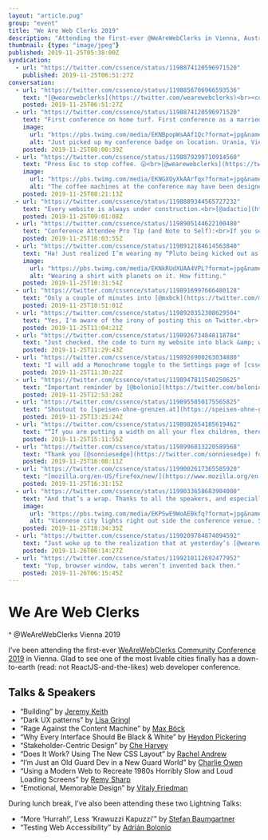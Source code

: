 ```yaml
---
layout: "article.pug"
group: "event"
title: "We Are Web Clerks 2019"
description: "Attending the first-ever @WeAreWebClerks in Vienna, Austria. Yes, on home turf!"
thumbnail: {type: "image/jpeg"}
published: 2019-11-25T05:38:00Z
syndication:
  - url: "https://twitter.com/cssence/status/1198874120596971520"
    published: 2019-11-25T06:51:27Z
conversation:
  - url: "https://twitter.com/cssence/status/1198856706966593536"
    text: "[@wearewebclerks](https://twitter.com/wearewebclerks)<br><code>-vienna-appearance: beautiful !important;</code><br>[cssence.com/2019/we-are-web-clerks](/2019/we-are-web-clerks)"
    posted: 2019-11-25T06:51:27Z
  - url: "https://twitter.com/cssence/status/1198874120596971520"
    text: "First conference on home turf. First conference as a married man. Let’s do this.<br>[@wearewebclerks](https://twitter.com/wearewebclerks) #webclerks"
    image:
      url: "https://pbs.twimg.com/media/EKNBpopWsAAf1Qc?format=jpg&name=large"
      alt: "Just picked up my conference badge on location. Urania, Vienna, Austria."
    posted: 2019-11-25T08:00:39Z
  - url: "https://twitter.com/cssence/status/1198879299710914560"
    text: "Press Esc to stop coffee. 😛<br>[@wearewebclerks](https://twitter.com/wearewebclerks) #webclerks"
    image:
      url: "https://pbs.twimg.com/media/EKNGXOyXkAArfqx?format=jpg&name=medium"
      alt: "The coffee machines at the conference may have been designed by a developer."
    posted: 2019-11-25T08:21:13Z
  - url: "https://twitter.com/cssence/status/1198889344565727232"
    text: "Every website is always under construction.<br>[@adactio](https://twitter.com/adactio) #webclerks<br>Yes.<br>[cssence.com/2019/just-launch](/2019/just-launch)"
    posted: 2019-11-25T09:01:08Z
  - url: "https://twitter.com/cssence/status/1198905144622100480"
    text: "Conference Attendee Pro Tip (and Note to Self):<br>If you see a speaker,<br>don’t be shy,<br>just say “Hi!”<br>#webclerks"
    posted: 2019-11-25T10:03:55Z
  - url: "https://twitter.com/cssence/status/1198912184614563840"
    text: "Ha! Just realized I’m wearing my “Pluto being kicked out as a planet” T-shirt at <span lang=\"de\">Urania Sternwarte. </span>#webclerks #coincidence"
    image:
      url: "https://pbs.twimg.com/media/EKNkRUdXUAA4VPL?format=jpg&name=large"
      alt: "Wearing a shirt with planets on it. How fitting."
    posted: 2019-11-25T10:31:54Z
  - url: "https://twitter.com/cssence/status/1198916997666480128"
    text: "Only a couple of minutes into [@mxbck](https://twitter.com/mxbck)’s talk at #webclerks and my neck hurts from constant nodding. #IndieWeb [cssence.com/2019/leaving-social-sites](/2019/leaving-social-sites)"
    posted: 2019-11-25T10:51:01Z
  - url: "https://twitter.com/cssence/status/1198920352308629504"
    text: "Yes, I'm aware of the irony of posting this on Twitter.<br>[cssence.com/2015/own-your-own-data](/2015/own-your-own-data)"
    posted: 2019-11-25T11:04:21Z
  - url: "https://twitter.com/cssence/status/1198926734848118784"
    text: "Just checked, the code to turn my website into black &amp; white fits into a tweet.<br><br><code>:root, .card, .browse a {<br>&nbsp; --color-accent: var(--color-dark);<br>}<br>.mood, nav .browse a, .imprint {<br>&nbsp; --color-accent: var(--color-lighter);<br>}</code><br><br>[@heydonworks](https://twitter.com/heydonworks) #webclerks"
    posted: 2019-11-25T11:29:43Z
  - url: "https://twitter.com/cssence/status/1198926900263034880"
    text: "I will add a Monochrome toggle to the Settings page of [cssence.com](https://cssence.com/).<br><br>As soon as I have a Settings page."
    posted: 2019-11-25T11:30:22Z
  - url: "https://twitter.com/cssence/status/1198947811540250625"
    text: "Important reminder by [@bolonio](https://twitter.com/bolonio) that Accessibility should be part of the overall process and not something that can be fixed later.<br>Couldn’t agree more. #webclerks<br>[cssence.com/2017/accessibility-for-everyone](/2017/accessibility-for-everyone)"
    posted: 2019-11-25T12:53:28Z
  - url: "https://twitter.com/cssence/status/1198955850175565825"
    text: "Shoutout to [speisen-ohne-grenzen.at](https://speisen-ohne-grenzen.at/) for their innovative lunch options at [@wearewebclerks](https://twitter.com/wearewebclerks) #webclerks"
    posted: 2019-11-25T13:25:24Z
  - url: "https://twitter.com/cssence/status/1198982654185619462"
    text: "“If you are putting a width on all your flex children, there's a good chance you want grid instead.” [@rachelandrew](https://twitter.com/rachelandrew) #webclerks"
    posted: 2019-11-25T15:11:55Z
  - url: "https://twitter.com/cssence/status/1198996813220589568"
    text: "Thank you [@sonniesedge](https://twitter.com/sonniesedge) for making me realize I’m a grandfather now.<br>[cssence.com/2017/being-online-for-20-years](/2017/being-online-for-20-years)"
    posted: 2019-11-25T16:08:11Z
  - url: "https://twitter.com/cssence/status/1199002617365585920"
    text: "[mozilla.org/en-US/firefox/new/](https://www.mozilla.org/en-US/firefox/new/)<br><br>[@sonniesedge](https://twitter.com/sonniesedge) #webclerks"
    posted: 2019-11-25T16:31:15Z
  - url: "https://twitter.com/cssence/status/1199033658683904000"
    text: "And that’s a wrap. Thanks to all the speakers, and especially everyone at [@wearewebclerks](https://twitter.com/wearewebclerks) for putting Vienna on the map and making this web conference a reality. 💙"
    image:
      url: "https://pbs.twimg.com/media/EKPSwE9WoAEBkfq?format=jpg&name=large"
      alt: "Viennese city lights right out side the conference venue. Some Christmas decoration already in place."
    posted: 2019-11-25T18:34:35Z
  - url: "https://twitter.com/cssence/status/1199209784874094592"
    text: "Just woke up to the realization that at yesterday’s [@wearewebclerks](https://twitter.com/wearewebclerks) I’ve been standing next to [@g16n](https://twitter.com/g16n) 🙀<br>Big deal! [@SelfHTML](https://twitter.com/SELFHTML) got me into this industry. Back when years started with 19, not a day went by without me having a browser window with [selfhtml.org](https://selfhtml.org/) open."
    posted: 2019-11-26T06:14:27Z
  - url: "https://twitter.com/cssence/status/1199210112692477952"
    text: "Yup, browser window, tabs weren’t invented back then."
    posted: 2019-11-26T06:15:45Z
---
```


# We Are Web Clerks
^ @WeAreWebClerks Vienna 2019

I’ve been attending the first-ever [WeAreWebClerks Community Conference 2019](https://webclerks.at/) in Vienna. Glad to see one of the most livable cities finally has a down-to-earth (read: not ReactJS-and-the-likes) web developer conference.

<h2 id="talks">Talks &amp; Speakers</h2>

- “Building” by [Jeremy Keith](https://twitter.com/adactio)
- “Dark UX patterns” by [Lisa Gringl](https://twitter.com/kringal)
- “Rage Against the Content Machine” by [Max Böck](https://twitter.com/mxbck)
- “Why Every Interface Should Be Black & White” by [Heydon Pickering](https://twitter.com/heydonworks)
- “Stakeholder-Centric Design” by [Che Harvey](https://twitter.com/chebydesign)
- “Does It Work? Using The New CSS Layout” by [Rachel Andrew](https://twitter.com/rachelandrew)
- “I’m Just an Old Guard Dev in a New Guard World” by [Charlie Owen](https://twitter.com/sonniesedge)
- “Using a Modern Web to Recreate 1980s Horribly Slow and Loud Loading Screens” by [Remy Sharp](https://twitter.com/rem)
- “Emotional, Memorable Design” by [Vitaly Friedman](https://twitter.com/smashingmag)

During lunch break, I’ve also been attending these two Lightning Talks:

- “More ‘Hurrah!’, Less ‘Krawuzzi Kapuzzi’” by [Stefan Baumgartner](https://twitter.com/ddprrt)
- “Testing Web Accessibility” by [Adrián Bolonio](https://twitter.com/bolonio)
